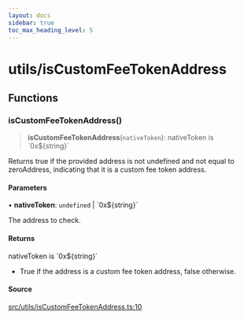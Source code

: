 ```yaml
---
layout: docs
sidebar: true
toc_max_heading_level: 5
---
```


# utils/isCustomFeeTokenAddress

## Functions

### isCustomFeeTokenAddress()

> **isCustomFeeTokenAddress**(`nativeToken`): nativeToken is \`0x$\{string\}\`

Returns true if the provided address is not undefined and not equal to
zeroAddress, indicating that it is a custom fee token address.

#### Parameters

• **nativeToken**: `undefined` \| \`0x$\{string\}\`

The address to check.

#### Returns

nativeToken is \`0x$\{string\}\`

- True if the address is a custom fee token address, false otherwise.

#### Source

[src/utils/isCustomFeeTokenAddress.ts:10](https://github.com/anegg0/arbitrum-orbit-sdk/blob/1aa2030374f41bb1bf01834ef0c05d2e6663f5e5/src/utils/isCustomFeeTokenAddress.ts#L10)
